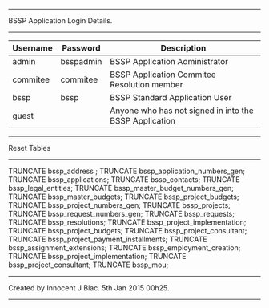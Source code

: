 *******************************
BSSP Application Login Details.
*******************************
| Username                   | Password                  | Description                                                                                                                                                                                                                                                                                                     |
|----------------------------|---------------------------|------------------------------------------------------------------------------------------------------------------------------------------------------------------------------------------------------------------------------------------------------------------------------------------------------|
| admin                      | bsspadmin                 | BSSP Application Administrator                                                                                                                                                                                      |
| commitee                   | commitee                  | BSSP Application Commitee Resolution member                                                                                                                                                                                   |
| bssp                       | bssp                      | BSSP Standard Application User
| guest                      |                           | Anyone who has not signed in into the BSSP Application                                                                                                                                                                                                                                                                             |

******************************
Reset Tables
******************************
TRUNCATE bssp_address ;
TRUNCATE bssp_application_numbers_gen;
TRUNCATE bssp_applications;
TRUNCATE bssp_contacts;
TRUNCATE bssp_legal_entities;
TRUNCATE bssp_master_budget_numbers_gen;
TRUNCATE bssp_master_budgets;
TRUNCATE bssp_project_budgets;
TRUNCATE bssp_project_numbers_gen;
TRUNCATE bssp_projects;
TRUNCATE bssp_request_numbers_gen;
TRUNCATE bssp_requests;
TRUNCATE bssp_resolutions;
TRUNCATE bssp_project_implementation;
TRUNCATE bssp_project_budgets;
TRUNCATE bssp_project_consultant;
TRUNCATE bssp_project_payment_installments;
TRUNCATE bssp_assignment_extensions;
TRUNCATE bssp_employment_creation;
TRUNCATE bssp_project_implementation;
TRUNCATE bssp_project_consultant;
TRUNCATE bssp_mou;

******************************
Created by Innocent J Blac.
5th Jan 2015 00h25.
******************************